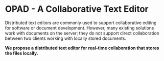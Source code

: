 # OPAD - A Collaborative Text Editor
Distributed text editors are commonly used to support collaborative editing for software or document development. However, many existing solutions work with documents on the server; they do not support direct collaboration between two clients working with locally stored documents. 

**We propose a distributed text editor for real-time collaboration that stores the files locally.**
<!--
## Architecture


